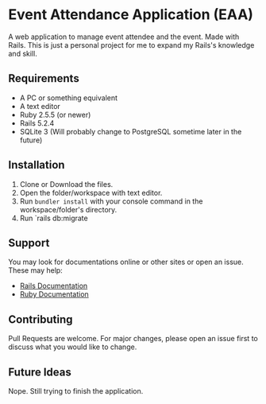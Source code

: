 # Event Attendance Application (EAA)
A web application to manage event attendee and the event. Made with Rails. This is just a personal project for me to expand my Rails's knowledge and skill.

## Requirements
* A PC or something equivalent
* A text editor
* Ruby 2.5.5 (or newer)
* Rails 5.2.4
* SQLite 3 (Will probably change to PostgreSQL sometime later in the future)

## Installation
1. Clone or Download the files.
2. Open the folder/workspace with text editor.
3. Run `bundler install` with your console command in the workspace/folder's directory.
4. Run `rails db:migrate

## Support
You may look for documentations online or other sites or open an issue. These may help:
* [Rails Documentation](https://guides.rubyonrails.org/)
* [Ruby Documentation](https://ruby-doc.org/)

## Contributing
Pull Requests are welcome. For major changes, please open an issue first to discuss what you would like to change.

## Future Ideas
Nope. Still trying to finish the application.
